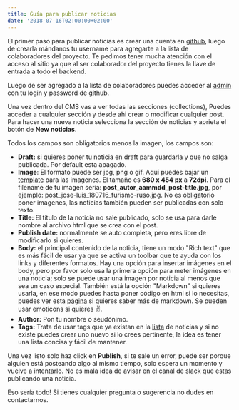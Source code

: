 ```yaml
---
title: Guía para publicar noticias
date: '2018-07-16T02:00:00+02:00'
---
```

El primer paso para publicar noticias es crear una cuenta en [github](https://github.com/), luego de crearla mándanos tu username para agregarte a la lista de colaboradores del proyecto. Te pedimos tener mucha atención con el acceso al sitio ya que al ser colaborador del proyecto tienes la llave de entrada a todo el backend.

Luego de ser agregado a la lista de colaboradores puedes acceder al [admin](https://www.r-ev.net/admin/) con tu login y password de github.

Una vez dentro del CMS vas a ver todas las secciones (collections), Puedes acceder a cualquier sección y desde ahi crear o modificar cualquier post. Para hacer una nueva noticia selecciona la sección de noticias y aprieta el botón de **New noticias**.

Todos los campos son obligatorios menos la imagen, los campos son:

* **Draft:** si quieres poner tu noticia en draft para guardarla y que no salga publicada. Por default esta apagado.
* **Image**: El formato puede ser jpg, png o gif. Aquí puedes bajar un [template](https://www.r-ev.net/files/r-ev_post-img-template.zip) para las imagenes. El tamaño es **680 x 454 px** a **72dpi**. Para el filename de tu imagen sería: **post_autor_aammdd_post-title.jpg**, por ejemplo: post_jose-luis_180716_furismo-ruso.jpg. No es obligatorio poner imagenes, las noticias también pueden ser publicadas con solo texto.
* **Title:** El titulo de la noticia no sale publicado, solo se usa para darle nombre al archivo html que se crea con el post.
* **Publish date:** normalmente se auto completa, pero eres libre de modificarlo si quieres.
* **Body:** el principal contenido de la noticia, tiene un modo "Rich text" que es más fácil de usar ya que se activa un toolbar que te ayuda con los links y diferentes formatos. Hay una opción para insertar imágenes en el body, pero por favor solo usa la primera opción para meter imágenes en una noticia; solo se puede usar una imagen por noticia al menos que sea un caso especial. También está la opción "Markdown" si quieres usarla, en ese modo puedes hasta poner código en html si lo necesitas, puedes ver esta [página](https://guides.github.com/features/mastering-markdown/) si quieres saber más de markdown. Se pueden usar emoticons si quieres ✌️.
* **Author:** Pon tu nombre o seudónimo.
* **Tags:** Trata de usar tags que ya existan en la [lista](https://www.r-ev.net/post/) de noticias y si no existe puedes crear uno nuevo si lo crees pertinente, la idea es tener una lista concisa y fácil de mantener.

Una vez listo solo haz click en **Publish**, si te sale un error, puede ser porque alguien está posteando algo al mismo tiempo, solo espera un momento y vuelve a intentarlo. No es mala idea de avisar en el canal de slack que estas publicando una noticia.

Eso sería todo! Si tienes cualquier pregunta o sugerencia no dudes en contactarnos.
